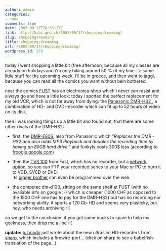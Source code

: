 ```yaml
---
author: admin
categories:
- none
comments: true
date: 2003-09-17T20:33:17Z
link: http://habi.gna.ch/2003/09/17/shoppingdreaming/
slug: shoppingdreaming
title: shopping/dreaming
url: /2003/09/17/shoppingdreaming/
wordpress_id: 279
---
```


today i went shopping a little bit (free afternoon, because all my classes are already on holidays and i'm only biking around 50 % of my time...): some little stuff for the upcoming week, i'll be in [greece](http://www.wunderground.com/global/stations/16742.html), and then went to [jaggi](http://www.jaeggi.ch/index_home.php), because you can read all the comics you want without bein bothered.  

near the comics [FUST](http://shop.fust.ch/fust/default.asp) has an electronica-shop which i never can resist and always go and have a little look: today i spotted the perfect replacement for my old VCR, which is not far away from dying: the [Panasonic DMR-HS2 ](http://www.edgereview.com/ataglance.cfm?category=Video&ID=359), a combination of HD- and DVD-recorder which can fit up to 52 hours of video on its disk.  


then i was looking things up a little bit and found out, that there are some other rivals of the DMR-HS2:





  * first, the [DMR-E80S](http://www.federalstereo.com/dvdrewibuin8.html), also from Panasonic which _"Replaces the DMR -HS2 and also adds MP3 Playback and doubles the recording time by having an 80GB hard drive."_ and funkyly costs 300$ less (according to [froogle.google.com](http://froogle.google.com/froogle?q=DMR-HS2&btnG=Froogle+Search&scoring=p))



  * then the [TVS 100](http://www.tv-server.de/content/tv-server/tvs100.htm) from Fast, which has no recorder, but a [network option](http://www.tv-server.de/content/tv-server/n-option.htm), so you can FTP your recorded series to your Mac or PC to burn it to  VCD, SVCD or DVD.  
Its [bigger brother](http://www.tv-server.de/content/tv-server/tvs200.htm) can even be programmed over the web.


  * the computec dm-d100, sitting on the same shelf at FUST (with no avaliable info on google :-) which is cheaper (1000 CHF as opposed to the 1500 CHF one has to pay for the DMR-HS2) but has no recording nor networking ability. it sports a 120 Gb-HD and seems very plasticky, but hey, who needs archiving :-)


so we get to the conclusion: if you got some bucks to spare to help my geekness, then [drop me a line](mailto:habi@gna.ch) :-)




**update:** [gizmodo](http://www.gizmodo.com/archives/008886.php#008886) just wrote about the new ultraslim HD-recorders from [sharp](http://babelfish.altavista.com/babelfish/urltrurl?lp=ja_en&url=http://www.sharp.co.jp/corporate/news/030909.html), which includes a firewire-port... (click on sharp to see a babelfish-translation of the page...)
